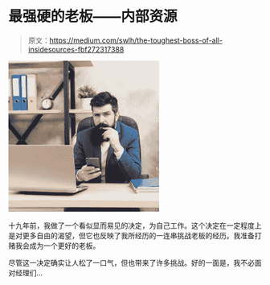 # 最强硬的老板——内部资源

> 原文：<https://medium.com/swlh/the-toughest-boss-of-all-insidesources-fbf272317388>

![](img/801fa6959a4d5b64507c57e5076b7add.png)

十九年前，我做了一个看似显而易见的决定，为自己工作。这个决定在一定程度上是对更多自由的渴望，但它也反映了我所经历的一连串挑战老板的经历。我准备打赌我会成为一个更好的老板。

尽管这一决定确实让人松了一口气，但也带来了许多挑战。好的一面是，我不必面对经理们…